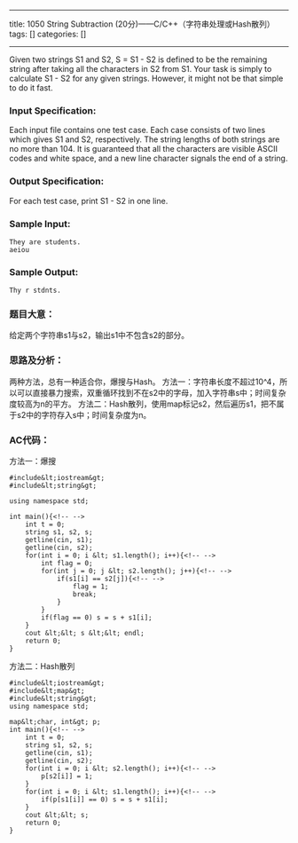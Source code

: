 
--- 
title:  1050 String Subtraction (20分)——C/C++（字符串处理或Hash散列） 
tags: []
categories: [] 

---
Given two strings S1 and S2, S = S1 - S2 is defined to be the remaining string after taking all the characters in S2 from S1. Your task is simply to calculate S1 - S2 for any given strings. However, it might not be that simple to do it fast.

### Input Specification:

Each input file contains one test case. Each case consists of two lines which gives S1 and S2, respectively. The string lengths of both strings are no more than 104. It is guaranteed that all the characters are visible ASCII codes and white space, and a new line character signals the end of a string.

### Output Specification:

For each test case, print S1 - S2 in one line.

### Sample Input:

```
They are students.
aeiou

```

### Sample Output:

```
Thy r stdnts.

```

### 题目大意：

给定两个字符串s1与s2，输出s1中不包含s2的部分。

### 思路及分析：

两种方法，总有一种适合你，爆搜与Hash。 方法一：字符串长度不超过10^4，所以可以直接暴力搜索，双重循环找到不在s2中的字母，加入字符串s中；时间复杂度较高为n的平方。 方法二：Hash散列，使用map标记s2，然后遍历s1，把不属于s2中的字符存入s中；时间复杂度为n。

### AC代码：

方法一：爆搜

```
#include&lt;iostream&gt;
#include&lt;string&gt;

using namespace std;

int main(){<!-- -->
	int t = 0;
	string s1, s2, s;
	getline(cin, s1);
	getline(cin, s2);
	for(int i = 0; i &lt; s1.length(); i++){<!-- -->
		int flag = 0;
		for(int j = 0; j &lt; s2.length(); j++){<!-- -->
			if(s1[i] == s2[j]){<!-- -->
				flag = 1;
				break;
			}
		}
		if(flag == 0) s = s + s1[i];
	}
	cout &lt;&lt; s &lt;&lt; endl;
	return 0;
}

```

方法二：Hash散列

```
#include&lt;iostream&gt;
#include&lt;map&gt;
#include&lt;string&gt;
using namespace std;

map&lt;char, int&gt; p;
int main(){<!-- -->
	int t = 0;
	string s1, s2, s;
	getline(cin, s1);
	getline(cin, s2);
	for(int i = 0; i &lt; s2.length(); i++){<!-- -->
		p[s2[i]] = 1;
	}
	for(int i = 0; i &lt; s1.length(); i++){<!-- -->
		if(p[s1[i]] == 0) s = s + s1[i];
	}
	cout &lt;&lt; s;
	return 0;
}

```
